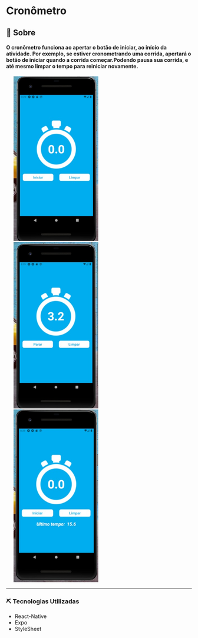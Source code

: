 # Cronômetro

## 📃 Sobre
####    O cronômetro funciona ao apertar o botão de iniciar, ao início da atividade. Por exemplo, se estiver cronometrando uma corrida, apertará o botão de iniciar quando a corrida começar.Podendo pausa sua corrida, e até mesmo limpar o tempo para reiniciar novamente.

<img src="./src/imagem1.jpeg" width="230" hspace="20" ><img src="./src/imagem2.jpeg" width="230" hspace="20"><img src="./src/imagem3.jpeg" width="230" hspace="20">

--------------------------------------------------

### ⛏️ Tecnologias Utilizadas
* React-Native
* Expo
* StyleSheet
